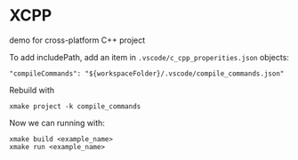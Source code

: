 # XCPP

demo for cross-platform C++ project

To add includePath, add an item in `.vscode/c_cpp_properities.json` objects:

```
"compileCommands": "${workspaceFolder}/.vscode/compile_commands.json"
```

Rebuild with 
```
xmake project -k compile_commands 
```

Now we can running with:

```
xmake build <example_name>
xmake run <example_name>
```
